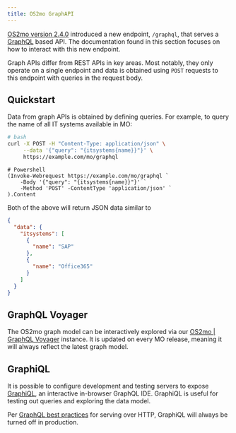 ```yaml
---
title: OS2mo GraphAPI
---
```


[OS2mo version 2.4.0](../news.md#240-2021-09-23) introduced a new endpoint, `/graphql`, that serves a [GraphQL](https://graphql.org/) based API. The documentation found in this section focuses on how to interact with this new endpoint.

Graph APIs differ from REST APIs in key areas. Most notably, they only operate on a single endpoint and data is obtained using `POST` requests to this endpoint with queries in the request body.


## Quickstart
Data from graph APIs is obtained by defining queries. For example, to query the name of all IT systems available in MO:

```bash
# bash
curl -X POST -H "Content-Type: application/json" \
     --data '{"query": "{itsystems{name}}"}' \
     https://example.com/mo/graphql
```
```pwsh
# Powershell
(Invoke-Webrequest https://example.com/mo/graphql `
    -Body '{"query": "{itsystems{name}}"}' `
    -Method 'POST' -ContentType 'application/json' `
).Content
```

Both of the above will return JSON data similar to

```json
{
  "data": {
    "itsystems": [
      {
        "name": "SAP"
      },
      {
        "name": "Office365"
      }
    ]
  }
}
```


## GraphQL Voyager
The OS2mo graph model can be interactively explored via our [OS2mo | GraphQL Voyager](voyager.html) instance. It is updated on every MO release, meaning it will always reflect the latest graph model.

## GraphiQL
It is possible to configure development and testing servers to expose [GraphiQL](https://github.com/graphql/graphiql/tree/main/packages/graphiql), an interactive in-browser GraphQL IDE. GraphiQL is useful for testing out queries and exploring the data model.

Per [GraphQL best practices](https://graphql.org/learn/serving-over-http/#graphiql) for serving over HTTP, GraphiQL will always be turned off in production.
